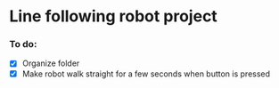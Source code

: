 # Line following robot project

### To do:

- [x] Organize folder
- [x] Make robot walk straight for a few seconds when button is pressed
